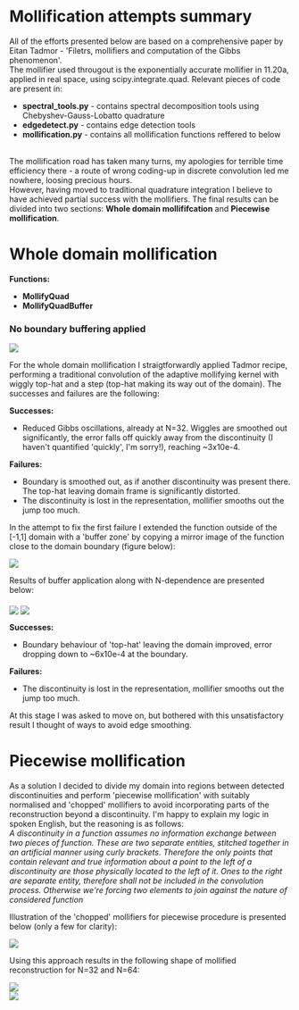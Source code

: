 # Mollification attempts summary

All of the efforts presented below are based on a comprehensive paper by Eitan Tadmor - 'Filetrs, mollifiers and computation of the Gibbs phenomenon'. <br>
The mollifier used througout is the exponentially accurate mollifier in 11.20a, applied in real space, using scipy.integrate.quad. Relevant pieces of code are present in: <br>
* <b>spectral_tools.py</b> - contains spectral decomposition tools using Chebyshev-Gauss-Lobatto quadrature
* <b>edgedetect.py</b> - contains edge detection tools
* <b>mollification.py</b> - contains all mollification functions reffered to below <br><br>

The mollification road has taken many turns, my apologies for terrible time efficiency there - a route of wrong coding-up in discrete convolution led me nowhere, loosing precious hours.<br>
However, having moved to traditional quadrature integration I believe to have achieved partial success with the mollifiers. The final results can be divided into two sections: <b>Whole domain mollififcation</b> and <b>Piecewise mollification</b>.

# Whole domain mollification

<b>Functions:<br>
- MollifyQuad<br>
- MollifyQuadBuffer</b><br>

<h3><b>No boundary buffering applied</b></h3>

<img src="N32_nobuffer.png" align='middle'/>

For the whole domain mollification I straigtforwardly applied Tadmor recipe, performing a traditional convolution of the adaptive mollifying kernel with wiggly top-hat and a step (top-hat making its way out of the domain). The successes and failures are the following: <br>

<b>Successes:</b><br>
 * Reduced Gibbs oscillations, already at N=32. Wiggles are smoothed out significantly, the error falls off quickly away from the discontinuity (I haven't quantified 'quickly', I'm sorry!), reaching ~3x10e-4.<br>

<b>Failures:</b><br>
* Boundary is smoothed out, as if another discontinuity was present there. The top-hat leaving domain frame is significantly distorted.
* The discontinuity is lost in the representation, mollifier smooths out the jump too much.<br>

In the attempt to fix the first failure I extended the function outside of the [-1,1] domain with a 'buffer zone' by copying a mirror image of the function close to the domain boundary (figure below):<br>

<img src="mirror_buffer_image.png" align='middle'/>

Results of buffer application along with N-dependence are presented below:

<img src="N32_buffer.png" align='middle'/>
<img src="buffering_error.png" align='middle'/>

<b>Successes:</b><br>
 * Boundary behaviour of 'top-hat' leaving the domain improved, error dropping down to ~6x10e-4 at the boundary.<br>

<b>Failures:</b><br>
* The discontinuity is lost in the representation, mollifier smooths out the jump too much.<br>

At this stage I was asked to move on, but bothered with this unsatisfactory result I thought of ways to avoid edge smoothing.<br>

# Piecewise mollification
As a solution I decided to divide my domain into regions between detected discontinuities and perform 'piecewise mollification' with suitably normalised and 'chopped' mollifiers to avoid incorporating parts of the reconstruction beyond a discontinuity. I'm happy to explain my logic in spoken English, but the reasoning is as follows:<br>
<i>A discontinuity in a function assumes no information exchange between two pieces of function. These are two separate entities, stitched together in an artificial manner using curly brackets. Therefore the only points that contain relevant and true information about a point to the left of a discontinuity are those physically located to the left of it. Ones to the right are separate entity, therefore shall not be included in the convolution process. Otherwise we're forcing two elements to join against the nature of considered function</i><br>

Illustration of the 'chopped' mollifiers for piecewise procedure is presented below (only a few for clarity):<br>

<img src="mollifiers.png" align='middle'/><br>

Using this approach results in the following shape of mollified reconstruction for N=32 and N=64:
  
<img src="N32_piecewise.png" align='middle'/><br>
<img src="N64_piecewise.png" align='middle'/><br>
